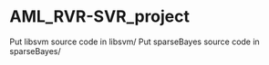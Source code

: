 # AML_RVR-SVR_project

Put libsvm source code in libsvm/
Put sparseBayes source code in sparseBayes/ 
